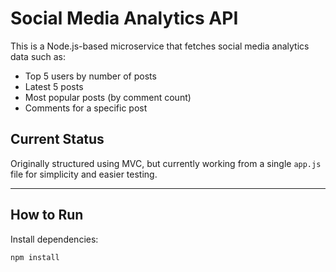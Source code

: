 # Social Media Analytics API

This is a Node.js-based microservice that fetches social media analytics data such as:

- Top 5 users by number of posts
- Latest 5 posts
- Most popular posts (by comment count)
- Comments for a specific post

## Current Status

Originally structured using MVC, but currently working from a single `app.js` file for simplicity and easier testing.

---

## How to Run

Install dependencies:

```bash
npm install
